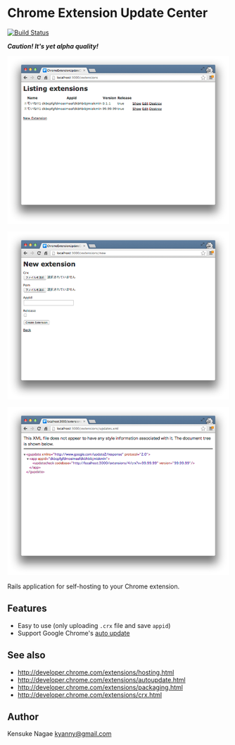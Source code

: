 # Chrome Extension Update Center

[![Build Status](https://travis-ci.org/kyanny/ChromeExtensionUpdateCenter.png)](https://travis-ci.org/kyanny/ChromeExtensionUpdateCenter)

***Caution! It's yet alpha quality!***

![screenshot1.png](./screenshot1.png)

![screenshot2.png](./screenshot2.png)

![screenshot3.png](./screenshot3.png)

Rails application for self-hosting to your Chrome extension.

## Features

* Easy to use (only uploading `.crx` file and save `appid`)
* Support Google Chrome's [auto update](http://developer.chrome.com/extensions/autoupdate.html)

## See also

* http://developer.chrome.com/extensions/hosting.html
* http://developer.chrome.com/extensions/autoupdate.html
* http://developer.chrome.com/extensions/packaging.html
* http://developer.chrome.com/extensions/crx.html

## Author

Kensuke Nagae <kyanny@gmail.com>
